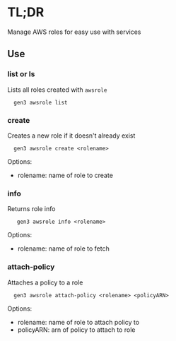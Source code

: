 # TL;DR
Manage AWS roles for easy use with services

## Use

### list or ls
Lists all roles created with `awsrole`
```
  gen3 awsrole list
```

### create 
Creates a new role if it doesn't already exist
```
  gen3 awsrole create <rolename>
```
Options:
  - rolename: name of role to create

### info
Returns role info
```
   gen3 awsrole info <rolename>
```
Options:
  - rolename: name of role to fetch

### attach-policy
Attaches a policy to a role
```
  gen3 awsrole attach-policy <rolename> <policyARN>
```
Options:
  - rolename: name of role to attach policy to
  - policyARN: arn of policy to attach to role

